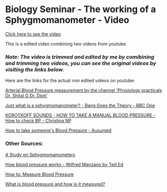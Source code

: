 # Biology Seminar - The working of a Sphygmomanometer - Video

[Click here to see the video](https://ch-tamilzha.github.io/Biology-Seminar-Sphygmomanometer-Video/)

This is a edited video combining two videos from youtube.

### ***Note: The video is trimmed and edited by me by comibining and trimming two videos, you  can see the original videos by visiting the links below.***

Here are the links for the actual non edited videos on youtube:

[Arterial Blood Pressure measurement by the channel 'Physiology practicals Dr. Shital G Dr. Dipti'](https://youtu.be/pP_6917sJW0)

[Just what is a sphygmomanometer? - Bang Goes the Theory - BBC One](https://youtu.be/ywvdybt3pbE_blank)

[KOROTKOFF SOUNDS - HOW TO TAKE A MANUAL BLOOD PRESSURE - How to check BP - Christina NP](https://youtu.be/MDkU0d_mvsk?t=203)

[How to take someone's Blood Pressure - Ausumed](https://www.ausmed.com/cpd/articles/how-to-take-blood-pressure)

### Other Sources:

 [A Study on Sphygmomanometers](https://www.linkedin.com/pulse/study-sphygmomanometers-gaston-ravin-dias)
 
[How blood pressure works - Wilfred Manzano by Ted Ed](https://youtu.be/Ab9OZsDECZw)

[How to: Measure Blood Pressure](https://youtu.be/Gmic13mvsgo)

[What is blood pressure and how is it measured?](https://www.ncbi.nlm.nih.gov/books/NBK279251/)
